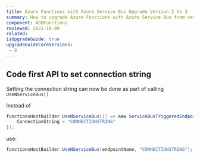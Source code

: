 ```yaml
---
title: Azure Functions with Azure Service Bus Upgrade Version 2 to 3
summary: How to upgrade Azure Functions with Azure Service Bus from version 2 to 3
component: ASBFunctions
reviewed: 2021-10-09
related:
isUpgradeGuide: true
upgradeGuideCoreVersions:
 - 8
---
```


## Code first API to set connection string

Setting the connection string can now be done as part of calling `UseNServiceBus()`

Instead of

```csharp
functionsHostBuilder.UseNServiceBus(() => new ServiceBusTriggeredEndpointConfiguration(endpointName){
    ConnectionString = "CONNECTIONSTRING"
});
```

use:

```csharp
functionsHostBuilder.UseNServiceBus(endpointName, "CONNECTIONSTRING");
```
